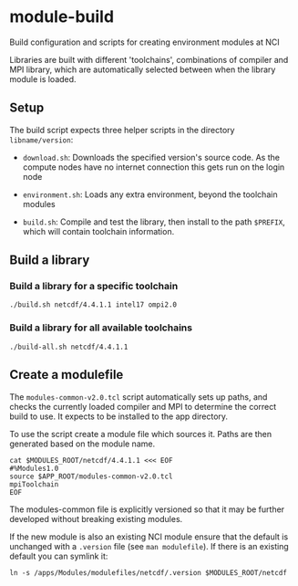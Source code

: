 # module-build
Build configuration and scripts for creating environment modules at NCI

Libraries are built with different 'toolchains', combinations of compiler and
MPI library, which are automatically selected between when the library module
is loaded.

## Setup

The build script expects three helper scripts in the directory `libname/version`:

 * `download.sh`: Downloads the specified version's source code. As the compute
   nodes have no internet connection this gets run on the login node

 * `environment.sh`: Loads any extra environment, beyond the toolchain modules

 * `build.sh`: Compile and test the library, then install to the path
   `$PREFIX`, which will contain toolchain information.

## Build a library

### Build a library for a specific toolchain

    ./build.sh netcdf/4.4.1.1 intel17 ompi2.0

### Build a library for all available toolchains

    ./build-all.sh netcdf/4.4.1.1

## Create a modulefile

The `modules-common-v2.0.tcl` script automatically sets up paths, and checks the
currently loaded compiler and MPI to determine the correct build to use. It
expects to be installed to the app directory.

To use the script create a module file which sources it. Paths are then
generated based on the module name.

    cat $MODULES_ROOT/netcdf/4.4.1.1 <<< EOF
    #%Modules1.0
    source $APP_ROOT/modules-common-v2.0.tcl
    mpiToolchain
    EOF

The modules-common file is explicitly versioned so that it may be further
developed without breaking existing modules.

If the new module is also an existing NCI module ensure that the default is
unchanged with a `.version` file (see `man modulefile`). If there is an
existing default you can symlink it:

    ln -s /apps/Modules/modulefiles/netcdf/.version $MODULES_ROOT/netcdf

